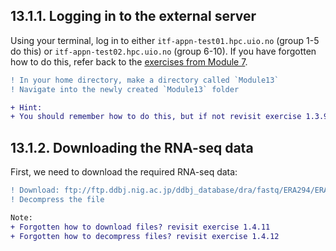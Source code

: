 ## 13.1.1. Logging in to the external server
Using your terminal, log in to either `itf-appn-test01.hpc.uio.no` (group 1-5 do this) or `itf-appn-test02.hpc.uio.no` (group
6-10). If you have forgotten how to do this, refer back to the [exercises from Module 7](https://github.com/BIOS3010/Module-7---HTS/blob/main/00-Get_started.md#logging-on-to-the-server).

```diff
! In your home directory, make a directory called `Module13` 
! Navigate into the newly created `Module13` folder
```

```diff
+ Hint:
+ You should remember how to do this, but if not revisit exercise 1.3.9 and 1.3.3
```

## 13.1.2. Downloading the RNA-seq data
First, we need to download the required RNA-seq data:
```diff
! Download: ftp://ftp.ddbj.nig.ac.jp/ddbj_database/dra/fastq/ERA294/ERA294220/ERX424840/ERR458493.fastq.bz2
! Decompress the file
```
```diff
Note: 
+ Forgotten how to download files? revisit exercise 1.4.11
+ Forgotten how to decompress files? revisit exercise 1.4.12
```


